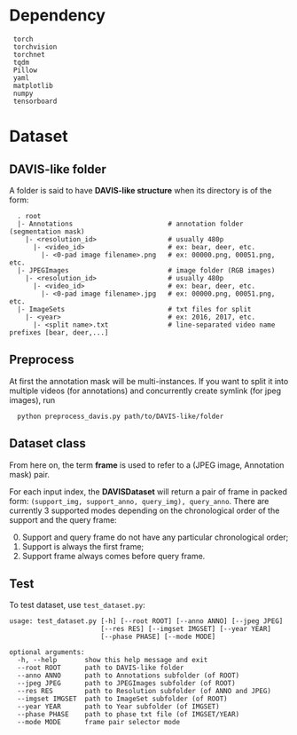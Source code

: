 # Dependency

```
 torch
 torchvision
 torchnet
 tqdm
 Pillow
 yaml
 matplotlib
 numpy
 tensorboard
```

# Dataset

## DAVIS-like folder

A folder is said to have **DAVIS-like structure** when its directory is of the form:

```
  . root
  |- Annotations                        # annotation folder (segmentation mask)
    |- <resolution_id>                  # usually 480p
      |- <video_id>                     # ex: bear, deer, etc.
        |- <0-pad image filename>.png   # ex: 00000.png, 00051.png, etc.
  |- JPEGImages                         # image folder (RGB images)
    |- <resolution_id>                  # usually 480p
      |- <video_id>                     # ex: bear, deer, etc.
        |- <0-pad image filename>.jpg   # ex: 00000.png, 00051.png, etc.
  |- ImageSets                          # txt files for split
    |- <year>                           # ex: 2016, 2017, etc.
      |- <split name>.txt               # line-separated video name prefixes [bear, deer,...]
```

## Preprocess

At first the annotation mask will be multi-instances. If you want to split it into multiple videos (for annotations) and concurrently create symlink (for jpeg images), run

```
  python preprocess_davis.py path/to/DAVIS-like/folder
```

## Dataset class

From here on, the term **frame** is used to refer to a (JPEG image, Annotation mask) pair. 

For each input index, the **DAVISDataset** will return a pair of frame in packed form: `(support_img, support_anno, query_img), query_anno`. There are currently 3 supported modes depending on the chronological order of the support and the query frame:

0. Support and query frame do not have any particular chronological order;
1. Support is always the first frame; 
2. Support frame always comes before query frame.

## Test

To test dataset, use `test_dataset.py`:

```
usage: test_dataset.py [-h] [--root ROOT] [--anno ANNO] [--jpeg JPEG]
                       [--res RES] [--imgset IMGSET] [--year YEAR]
                       [--phase PHASE] [--mode MODE]

optional arguments:
  -h, --help       show this help message and exit
  --root ROOT      path to DAVIS-like folder
  --anno ANNO      path to Annotations subfolder (of ROOT)
  --jpeg JPEG      path to JPEGImages subfolder (of ROOT)
  --res RES        path to Resolution subfolder (of ANNO and JPEG)
  --imgset IMGSET  path to ImageSet subfolder (of ROOT)
  --year YEAR      path to Year subfolder (of IMGSET)
  --phase PHASE    path to phase txt file (of IMGSET/YEAR)
  --mode MODE      frame pair selector mode
```
